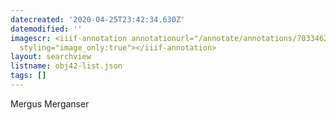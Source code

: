 ```yaml
---
datecreated: '2020-04-25T23:42:34.630Z'
datemodified: ''
imagescr: <iiif-annotation annotationurl="/annotate/annotations/7033462c-874e-11ea-8634-5254008afee6.json"
  styling="image_only:true"></iiif-annotation>
layout: searchview
listname: obj42-list.json
tags: []
---
```

Mergus Merganser